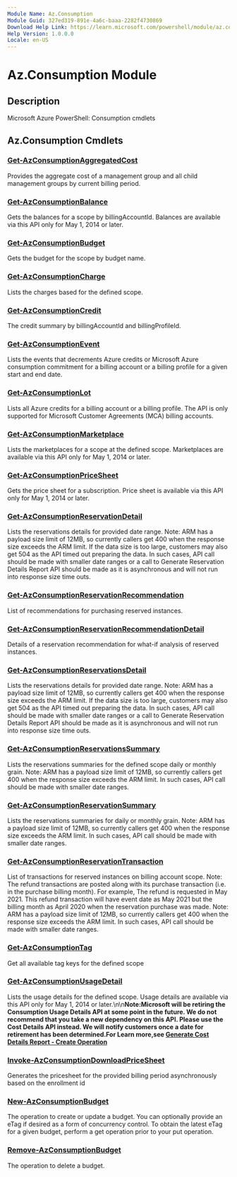 ```yaml
---
Module Name: Az.Consumption
Module Guid: 327ed319-891e-4a6c-baaa-2282f4730869
Download Help Link: https://learn.microsoft.com/powershell/module/az.consumption
Help Version: 1.0.0.0
Locale: en-US
---
```


# Az.Consumption Module
## Description
Microsoft Azure PowerShell: Consumption cmdlets

## Az.Consumption Cmdlets
### [Get-AzConsumptionAggregatedCost](Get-AzConsumptionAggregatedCost.md)
Provides the aggregate cost of a management group and all child management groups by current billing period.

### [Get-AzConsumptionBalance](Get-AzConsumptionBalance.md)
Gets the balances for a scope by billingAccountId.
Balances are available via this API only for May 1, 2014 or later.

### [Get-AzConsumptionBudget](Get-AzConsumptionBudget.md)
Gets the budget for the scope by budget name.

### [Get-AzConsumptionCharge](Get-AzConsumptionCharge.md)
Lists the charges based for the defined scope.

### [Get-AzConsumptionCredit](Get-AzConsumptionCredit.md)
The credit summary by billingAccountId and billingProfileId.

### [Get-AzConsumptionEvent](Get-AzConsumptionEvent.md)
Lists the events that decrements Azure credits or Microsoft Azure consumption commitment for a billing account or a billing profile for a given start and end date.

### [Get-AzConsumptionLot](Get-AzConsumptionLot.md)
Lists all Azure credits for a billing account or a billing profile.
The API is only supported for Microsoft Customer Agreements (MCA) billing accounts.

### [Get-AzConsumptionMarketplace](Get-AzConsumptionMarketplace.md)
Lists the marketplaces for a scope at the defined scope.
Marketplaces are available via this API only for May 1, 2014 or later.

### [Get-AzConsumptionPriceSheet](Get-AzConsumptionPriceSheet.md)
Gets the price sheet for a subscription.
Price sheet is available via this API only for May 1, 2014 or later.

### [Get-AzConsumptionReservationDetail](Get-AzConsumptionReservationDetail.md)
Lists the reservations details for provided date range.
Note: ARM has a payload size limit of 12MB, so currently callers get 400 when the response size exceeds the ARM limit.
If the data size is too large, customers may also get 504 as the API timed out preparing the data.
In such cases, API call should be made with smaller date ranges or a call to Generate Reservation Details Report API should be made as it is asynchronous and will not run into response size time outs.

### [Get-AzConsumptionReservationRecommendation](Get-AzConsumptionReservationRecommendation.md)
List of recommendations for purchasing reserved instances.

### [Get-AzConsumptionReservationRecommendationDetail](Get-AzConsumptionReservationRecommendationDetail.md)
Details of a reservation recommendation for what-if analysis of reserved instances.

### [Get-AzConsumptionReservationsDetail](Get-AzConsumptionReservationsDetail.md)
Lists the reservations details for provided date range.
Note: ARM has a payload size limit of 12MB, so currently callers get 400 when the response size exceeds the ARM limit.
If the data size is too large, customers may also get 504 as the API timed out preparing the data.
In such cases, API call should be made with smaller date ranges or a call to Generate Reservation Details Report API should be made as it is asynchronous and will not run into response size time outs.

### [Get-AzConsumptionReservationsSummary](Get-AzConsumptionReservationsSummary.md)
Lists the reservations summaries for the defined scope daily or monthly grain.
Note: ARM has a payload size limit of 12MB, so currently callers get 400 when the response size exceeds the ARM limit.
In such cases, API call should be made with smaller date ranges.

### [Get-AzConsumptionReservationSummary](Get-AzConsumptionReservationSummary.md)
Lists the reservations summaries for daily or monthly grain.
Note: ARM has a payload size limit of 12MB, so currently callers get 400 when the response size exceeds the ARM limit.
In such cases, API call should be made with smaller date ranges.

### [Get-AzConsumptionReservationTransaction](Get-AzConsumptionReservationTransaction.md)
List of transactions for reserved instances on billing account scope.
Note: The refund transactions are posted along with its purchase transaction (i.e.
in the purchase billing month).
For example, The refund is requested in May 2021.
This refund transaction will have event date as May 2021 but the billing month as April 2020 when the reservation purchase was made.
Note: ARM has a payload size limit of 12MB, so currently callers get 400 when the response size exceeds the ARM limit.
In such cases, API call should be made with smaller date ranges.

### [Get-AzConsumptionTag](Get-AzConsumptionTag.md)
Get all available tag keys for the defined scope

### [Get-AzConsumptionUsageDetail](Get-AzConsumptionUsageDetail.md)
Lists the usage details for the defined scope.
Usage details are available via this API only for May 1, 2014 or later.\n\n**Note:Microsoft will be retiring the Consumption Usage Details API at some point in the future.
We do not recommend that you take a new dependency on this API.
Please use the Cost Details API instead.
We will notify customers once a date for retirement has been determined.For Learn more,see [Generate Cost Details Report - Create Operation](https://learn.microsoft.com/en-us/rest/api/cost-management/generate-cost-details-report/create-operation?tabs=HTTP)**

### [Invoke-AzConsumptionDownloadPriceSheet](Invoke-AzConsumptionDownloadPriceSheet.md)
Generates the pricesheet for the provided billing period asynchronously based on the enrollment id

### [New-AzConsumptionBudget](New-AzConsumptionBudget.md)
The operation to create or update a budget.
You can optionally provide an eTag if desired as a form of concurrency control.
To obtain the latest eTag for a given budget, perform a get operation prior to your put operation.

### [Remove-AzConsumptionBudget](Remove-AzConsumptionBudget.md)
The operation to delete a budget.

